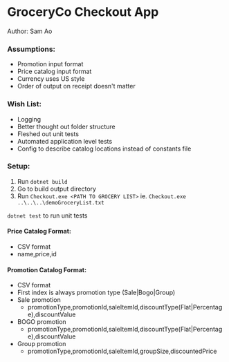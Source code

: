 # GroceryCo Checkout App
Author: Sam Ao

### Assumptions:
 * Promotion input format
 * Price catalog input format
 * Currency uses US style
 * Order of output on receipt doesn't matter

### Wish List:
 * Logging
 * Better thought out folder structure
 * Fleshed out unit tests
 * Automated application level tests
 * Config to describe catalog locations instead of constants file
 
### Setup:
 1. Run `dotnet build`
 2. Go to build output directory
 3. Run `Checkout.exe <PATH TO GROCERY LIST>` ie. `Checkout.exe ..\..\..\demoGroceryList.txt`

 `dotnet test` to run unit tests


#### Price Catalog Format:
 * CSV format
 * name,price,id

#### Promotion Catalog Format:
 * CSV format
 * First index is always promotion type (Sale|Bogo|Group)
 * Sale promotion
    * promotionType,promotionId,saleItemId,discountType(Flat|Percentage),discountValue
 * BOGO promotion
    * promotionType,promotionId,saleItemId,discountType(Flat|Percentage),discountValue
 * Group promotion
    * promotionType,promotionId,saleItemId,groupSize,discountedPrice

